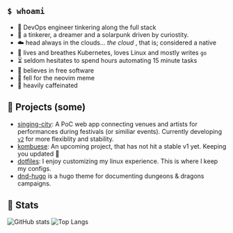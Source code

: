 

## `$ whoami`

- 🔧 DevOps engineer tinkering along the full stack
- 🌱 a tinkerer, a dreamer and a solarpunk driven by curiostity.
- ☁️ head always in the clouds... _the cloud_ , that is; considered a native
- 🐧 lives and breathes Kubernetes, loves Linux and mostly writes `go`
- ⏳ seldom hesitates to spend hours automating 15 minute tasks
- 🐃 believes in free software
- 📓 fell for the neovim meme
- 🧉 heavily caffeinated

## 💼 Projects (some)

- [singing-city](https://github.com/sekthor/singing-city): A PoC web app connecting venues and artists for performances during festivals (or similiar events). Currently developing [`v2`](https://github.com/sekthor/singing-city/tree/v2) for more flexiblity and stability.
- [kombuese](http://github.com/kombuese): An upcoming project, that has not hit a stable v1 yet. Keeping you updated 🤫
- [dotfiles](http://github.com/sekthor/dotfiles): I enjoy customizing my linux experience. This is where I keep my configs.
- [dnd-hugo](https://github.com/sekthor/dnd-hugo) is a hugo theme for documenting dungeons & dragons campaigns.

## 🔬 Stats

![GitHub stats](https://github-readme-stats.vercel.app/api?username=sekthor&show_icons=true&hide=contribs&hide_title=true) 
![Top Langs](https://github-readme-stats.vercel.app/api/top-langs/?username=sekthor&hide=Jupyter%20Notebook,html,scss&layout=compact&hide_title=true)
